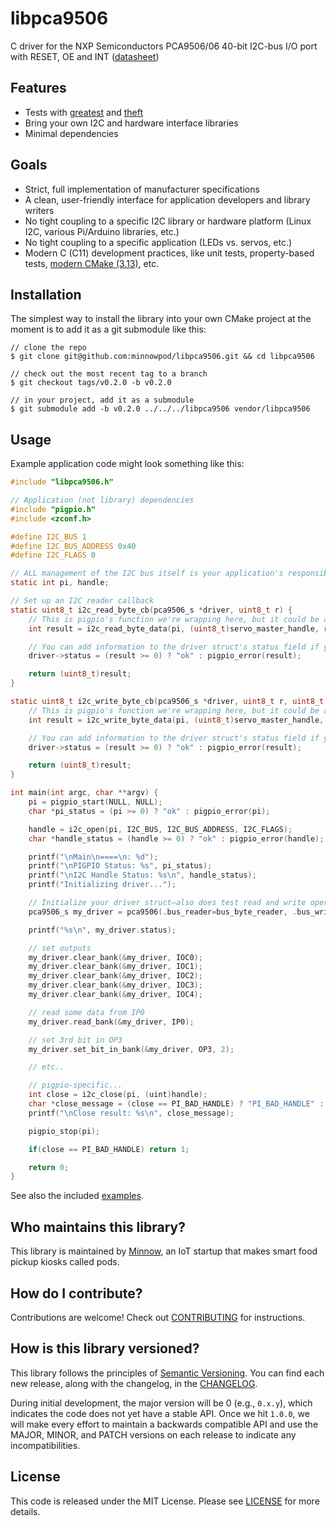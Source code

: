 # libpca9506

C driver for the NXP Semiconductors PCA9506/06 40-bit I2C-bus I/O port with RESET, OE and INT ([datasheet](https://github.com/minnowpod/libpca9506/tree/master/docs/PCA9506_06.pdf))

## Features

- Tests with [greatest](https://github.com/silentbicycle/greatest) and [theft](https://github.com/silentbicycle/theft)
- Bring your own I2C and hardware interface libraries
- Minimal dependencies

## Goals

- Strict, full implementation of manufacturer specifications
- A clean, user-friendly interface for application developers and library writers
- No tight coupling to a specific I2C library or hardware platform (Linux I2C, various Pi/Arduino libraries, etc.)
- No tight coupling to a specific application (LEDs vs. servos, etc.)
- Modern C (C11) development practices, like unit tests, property-based tests, [modern CMake (3.13)](https://cliutils.gitlab.io/modern-cmake/), etc.

## Installation

The simplest way to install the library into your own CMake project at the moment is to add it as a git submodule like this:

```shell
// clone the repo
$ git clone git@github.com:minnowpod/libpca9506.git && cd libpca9506

// check out the most recent tag to a branch
$ git checkout tags/v0.2.0 -b v0.2.0

// in your project, add it as a submodule
$ git submodule add -b v0.2.0 ../../../libpca9506 vendor/libpca9506
```

## Usage

Example application code might look something like this:

```C
#include "libpca9506.h"

// Application (not library) dependencies
#include "pigpio.h"
#include <zconf.h>

#define I2C_BUS 1
#define I2C_BUS_ADDRESS 0x40
#define I2C_FLAGS 0

// ALL management of the I2C bus itself is your application's responsibility!
static int pi, handle;

// Set up an I2C reader callback
static uint8_t i2c_read_byte_cb(pca9506_s *driver, uint8_t r) {
    // This is pigpio's function we're wrapping here, but it could be any other library, as well
    int result = i2c_read_byte_data(pi, (uint8_t)servo_master_handle, r);

    // You can add information to the driver struct's status field if you like
    driver->status = (result >= 0) ? "ok" : pigpio_error(result);

    return (uint8_t)result;
}

static uint8_t i2c_write_byte_cb(pca9506_s *driver, uint8_t r, uint8_t d) {
    // This is pigpio's function we're wrapping here, but it could be any other library, as well
    int result = i2c_write_byte_data(pi, (uint8_t)servo_master_handle, r, d);

    // You can add information to the driver struct's status field if you like
    driver->status = (result >= 0) ? "ok" : pigpio_error(result);

    return (uint8_t)result;
}

int main(int argc, char **argv) {
    pi = pigpio_start(NULL, NULL);
    char *pi_status = (pi >= 0) ? "ok" : pigpio_error(pi);

    handle = i2c_open(pi, I2C_BUS, I2C_BUS_ADDRESS, I2C_FLAGS);
    char *handle_status = (handle >= 0) ? "ok" : pigpio_error(handle);

    printf("\nMain\n====\n: %d");
    printf("\nPIGPIO Status: %s", pi_status);
    printf("\nI2C Handle Status: %s\n", handle_status);
    printf("Initializing driver...");

    // Initialize your driver struct—also does test read and write operations
    pca9506_s my_driver = pca9506(.bus_reader=bus_byte_reader, .bus_writer=bus_byte_writer);

    printf("%s\n", my_driver.status);

    // set outputs
    my_driver.clear_bank(&my_driver, IOC0);
    my_driver.clear_bank(&my_driver, IOC1);
    my_driver.clear_bank(&my_driver, IOC2);
    my_driver.clear_bank(&my_driver, IOC3);
    my_driver.clear_bank(&my_driver, IOC4);

    // read some data from IP0
    my_driver.read_bank(&my_driver, IP0);

    // set 3rd bit in OP3
    my_driver.set_bit_in_bank(&my_driver, OP3, 2);

    // etc..

    // pigpio-specific...
    int close = i2c_close(pi, (uint)handle);
    char *close_message = (close == PI_BAD_HANDLE) ? "PI_BAD_HANDLE" : "CLOSED";
    printf("\nClose result: %s\n", close_message);

    pigpio_stop(pi);

    if(close == PI_BAD_HANDLE) return 1;

    return 0;
}
```

See also the included [examples](https://github.com/minnowpod/libpca9506/tree/master/examples).

## Who maintains this library?

This library is maintained by [Minnow](https://minnow.me/), an IoT startup that makes smart food pickup kiosks called pods.

## How do I contribute?

Contributions are welcome! Check out [CONTRIBUTING](https://github.com/minnowpod/libpca9506/tree/master/CONTRIBUTING.md) for instructions.

## How is this library versioned?

This library follows the principles of [Semantic Versioning](http://semver.org/). You can find each new release,
along with the changelog, in the [CHANGELOG](https://github.com/minnowpod/libpca9506/tree/master/CHANGELOG.md).

During initial development, the major version will be 0 (e.g., `0.x.y`), which indicates the code does not yet have a
stable API. Once we hit `1.0.0`, we will make every effort to maintain a backwards compatible API and use the MAJOR,
MINOR, and PATCH versions on each release to indicate any incompatibilities.

## License

This code is released under the MIT License. Please see [LICENSE](https://github.com/minnowpod/libpca9506/tree/master/LICENSE) for more details.

